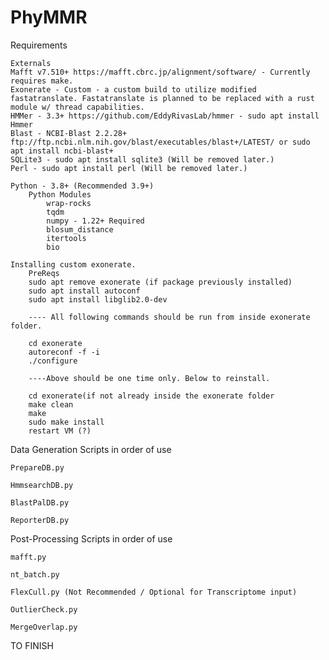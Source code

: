 # PhyMMR

Requirements
	
	Externals
	Mafft v7.510+ https://mafft.cbrc.jp/alignment/software/ - Currently requires make.
	Exonerate - Custom - a custom build to utilize modified fastatranslate. Fastatranslate is planned to be replaced with a rust module w/ thread capabilities.
	HMMer - 3.3+ https://github.com/EddyRivasLab/hmmer - sudo apt install Hmmer
	Blast - NCBI-Blast 2.2.28+ ftp://ftp.ncbi.nlm.nih.gov/blast/executables/blast+/LATEST/ or sudo apt install ncbi-blast+
	SQLite3 - sudo apt install sqlite3 (Will be removed later.)
	Perl - sudo apt install perl (Will be removed later.)
	
	Python - 3.8+ (Recommended 3.9+)
		Python Modules
			wrap-rocks
			tqdm
			numpy - 1.22+ Required
			blosum_distance
			itertools
			bio
			
	Installing custom exonerate. 
		PreReqs
		sudo apt remove exonerate (if package previously installed)
		sudo apt install autoconf
		sudo apt install libglib2.0-dev
		
		---- All following commands should be run from inside exonerate folder.
		
		cd exonerate
		autoreconf -f -i
		./configure
		
		----Above should be one time only. Below to reinstall. 
		
		cd exonerate(if not already inside the exonerate folder
		make clean
		make
		sudo make install
		restart VM (?)
			
Data Generation Scripts in order of use

	PrepareDB.py

	HmmsearchDB.py

	BlastPalDB.py

	ReporterDB.py


Post-Processing Scripts in order of use

	mafft.py

	nt_batch.py

	FlexCull.py (Not Recommended / Optional for Transcriptome input)

	OutlierCheck.py
	
	MergeOverlap.py

TO FINISH
